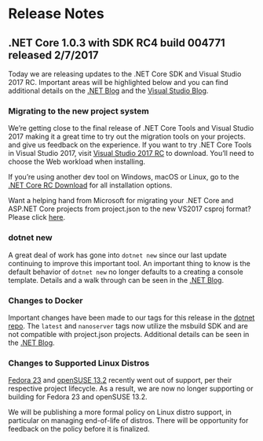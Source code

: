 # Release Notes

## .NET Core 1.0.3 with SDK RC4 build 004771 released 2/7/2017

Today we are releasing updates to the .NET Core SDK and Visual Studio 2017 RC. Important areas will be highlighted below and you can find additional details on the [.NET Blog](https://blogs.msdn.microsoft.com/dotnet/2017/02/07/announcing-net-core-tools-updates-in-vs-2017-rc) and the [Visual Studio Blog](https://blogs.msdn.microsoft.com/visualstudio/2017/01/26/update-to-visual-studio-2017-release-candidate/).

### Migrating to the new project system

We’re getting close to the final release of .NET Core Tools and Visual Studio 2017 making it a great time to try out the migration tools on your projects. and give us feedback on the experience. If you want to try .NET Core Tools in Visual Studio 2017, visit [Visual Studio 2017 RC](https://www.visualstudio.com/vs/visual-studio-2017-rc/) to download. You’ll need to choose the Web workload when installing.

If you’re using another dev tool on Windows, macOS or Linux, go to the [.NET Core RC Download](https://github.com/dotnet/core/blob/main/release-notes/rc4-download.md) for all installation options.

Want a helping hand from Microsoft for migrating your .NET Core and ASP.NET Core projects from project.json to the new VS2017 csproj format? Please click [here](http://landinghub.visualstudio.com/migrate-dotnetcore).

### dotnet new

A great deal of work has gone into `dotnet new` since our last update continuing to improve this important tool. An important thing to know is the default behavior of `dotnet new` no longer defaults to a creating a console template. Details and a walk through can be seen in the [.NET Blog](https://blogs.msdn.microsoft.com/dotnet/2017/02/07/announcing-net-core-tools-updates-in-vs-2017-rc).

### Changes to Docker

Important changes have been made to our tags for this release in the [dotnet repo](https://hub.docker.com/r/microsoft/dotnet/). The `latest` and `nanoserver` tags now utilize the msbuild SDK and are not compatible with project.json projects. Additional details can be seen in the [.NET Blog](https://blogs.msdn.microsoft.com/dotnet/2017/02/07/announcing-net-core-tools-updates-in-vs-2017-rc).

### Changes to Supported Linux Distros

[Fedora 23](https://lists.fedoraproject.org/archives/list/announce@lists.fedoraproject.org/thread/OHFCBTYXAO6NBH5BZZI3VIMIIL2ODFP5/) and [openSUSE 13.2](https://lists.opensuse.org/opensuse-security-announce/2017-01/msg00033.html) recently went out of support, per their respective project lifecycle. As a result, we are now no longer supporting or building for Fedora 23 and openSUSE 13.2.

We will be publishing a more formal policy on Linux distro support, in particular on managing end-of-life of distros. There will be opportunity for feedback on the policy before it is finalized.
